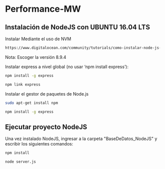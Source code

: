 

# Performance-MW

## Instalación de NodeJS con UBUNTU 16.04 LTS


Instalar Mediante el uso de NVM

```bash
https://www.digitalocean.com/community/tutorials/como-instalar-node-js-en-ubuntu-16-04-es
```

Nota:
Escoger la versión 8.9.4

Instalar express a nivel global (no usar ‘npm install express’):

```bash
npm install -g express
```

```bash
npm link express
```

Instalar el gestor de paquetes de Node.js

```bash
sudo apt-get install npm
```

```bash
npm install -g express
```
## Ejecutar proyecto NodeJS

Una vez instalado NodeJS, ingresar a la carpeta "BaseDeDatos_NodeJS" y escribir los siguientes comandos:

```bash
npm install
```

```bash
node server.js
```
